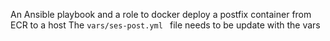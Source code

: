 An Ansible playbook and a role to docker deploy a postfix container from ECR to a host
The ```vars/ses-post.yml ``` file needs to be update with the vars 